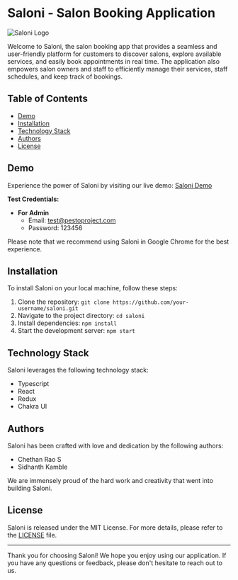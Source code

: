# Saloni - Salon Booking Application

![Saloni Logo](https://res.cloudinary.com/coorgly/image/upload/v1692331129/logo-color_o6vjej.png)

Welcome to Saloni, the salon booking app that provides a seamless and user-friendly platform for customers to discover salons, explore available services, and easily book appointments in real time. The application also empowers salon owners and staff to efficiently manage their services, staff schedules, and keep track of bookings.

## Table of Contents

- [Demo](#demo)
- [Installation](#installation)
- [Technology Stack](#technology-stack)
- [Authors](#authors)
- [License](#license)

## Demo

Experience the power of Saloni by visiting our live demo: [Saloni Demo](https://salonife.onrender.com/)

**Test Credentials:**

- **For Admin**
  - Email: test@pestoproject.com
  - Password: 123456

Please note that we recommend using Saloni in Google Chrome for the best experience.

## Installation

To install Saloni on your local machine, follow these steps:

1. Clone the repository: `git clone https://github.com/your-username/saloni.git`
2. Navigate to the project directory: `cd saloni`
3. Install dependencies: `npm install`
4. Start the development server: `npm start`

## Technology Stack

Saloni leverages the following technology stack:

- Typescript
- React
- Redux
- Chakra UI

## Authors

Saloni has been crafted with love and dedication by the following authors:

- Chethan Rao S
- Sidhanth Kamble

We are immensely proud of the hard work and creativity that went into building Saloni.

## License

Saloni is released under the MIT License. For more details, please refer to the [LICENSE](https://github.com/your-username/saloni/blob/main/LICENSE) file.

---

Thank you for choosing Saloni! We hope you enjoy using our application. If you have any questions or feedback, please don't hesitate to reach out to us.
